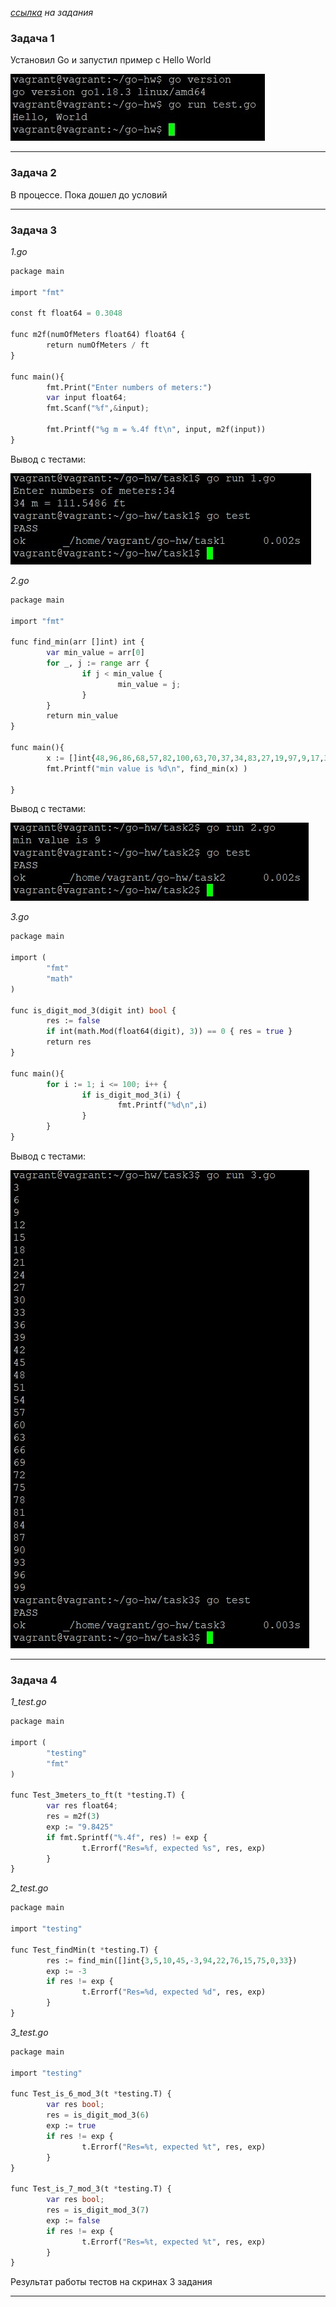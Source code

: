 _[ссылка](https://github.com/netology-code/virt-homeworks/tree/master/07-terraform-05-golang) на задания_

### Задача 1

Установил Go и запустил пример с Hello World

![1](1.jpg)

---
### Задача 2

В процессе. Пока дошел до условий

---
### Задача 3

_1.go_

```terraform
package main

import "fmt"

const ft float64 = 0.3048

func m2f(numOfMeters float64) float64 {
        return numOfMeters / ft
}

func main(){
        fmt.Print("Enter numbers of meters:")
        var input float64;
        fmt.Scanf("%f",&input);

        fmt.Printf("%g m = %.4f ft\n", input, m2f(input))
}
```

Вывод с тестами:

![2](2.jpg)

_2.go_

```terraform
package main

import "fmt"

func find_min(arr []int) int {
        var min_value = arr[0]
        for _, j := range arr {
                if j < min_value {
                        min_value = j;
                }
        }
        return min_value
}

func main(){
        x := []int{48,96,86,68,57,82,100,63,70,37,34,83,27,19,97,9,17,33}
        fmt.Printf("min value is %d\n", find_min(x) )

}
```

Вывод с тестами:

![3](3.jpg)

_3.go_

```terraform
package main

import (
        "fmt"
        "math"
)

func is_digit_mod_3(digit int) bool {
        res := false
        if int(math.Mod(float64(digit), 3)) == 0 { res = true }
        return res
}

func main(){
        for i := 1; i <= 100; i++ {
                if is_digit_mod_3(i) {
                        fmt.Printf("%d\n",i)
                }
        }
}
```

Вывод с тестами:

![4](4.jpg)

---
### Задача 4

_1_test.go_

```terraform
package main

import (
        "testing"
        "fmt"
)

func Test_3meters_to_ft(t *testing.T) {
        var res float64;
        res = m2f(3)
        exp := "9.8425"
        if fmt.Sprintf("%.4f", res) != exp {
                t.Errorf("Res=%f, expected %s", res, exp)
        }
}
```

_2_test.go_

```terraform
package main

import "testing"

func Test_findMin(t *testing.T) {
        res := find_min([]int{3,5,10,45,-3,94,22,76,15,75,0,33})
        exp := -3
        if res != exp {
                t.Errorf("Res=%d, expected %d", res, exp)
        }
}
```

_3_test.go_

```terraform
package main

import "testing"

func Test_is_6_mod_3(t *testing.T) {
        var res bool;
        res = is_digit_mod_3(6)
        exp := true
        if res != exp {
                t.Errorf("Res=%t, expected %t", res, exp)
        }
}

func Test_is_7_mod_3(t *testing.T) {
        var res bool;
        res = is_digit_mod_3(7)
        exp := false
        if res != exp {
                t.Errorf("Res=%t, expected %t", res, exp)
        }
}
```

Результат работы тестов на скринах 3 задания

---